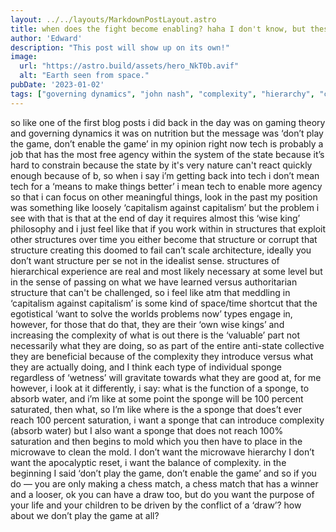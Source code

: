 ```yaml
---
layout: ../../layouts/MarkdownPostLayout.astro
title: when does the fight become enabling? haha I don't know, but these are my thoughts
author: 'Edward'
description: "This post will show up on its own!"
image: 
  url: "https://astro.build/assets/hero_NkT0b.avif"
  alt: "Earth seen from space."
pubDate: '2023-01-02'
tags: ["governing dynamics", "john nash", "complexity", "hierarchy", "corruption"]
---
```

so like one of the first blog posts i did back in the day was on gaming theory and governing dynamics it was on nutrition but the message was ‘don’t play the game, don’t enable the game’ in my opinion right now tech is probably a job that has the most free agency within the system of the state because it’s hard to constrain because the state by it's very nature can't react quickly enough because of b, so when i say i’m getting back into tech i don’t mean tech for a ‘means to make things better’ i mean tech to enable more agency so that i can focus on other meaningful things, look in the past my position was something like loosely ‘capitalism against capitalism’ but the problem i see with that is that at the end of day it requires almost this ‘wise king’ philosophy and i just feel like that if you work within in structures that exploit other structures over time you either become that structure or corrupt that structure creating this doomed to fail can’t scale architecture, ideally you don’t want structure per se not in the idealist sense. structures of hierarchical experience are real and most likely necessary at some level but in the sense of passing on what we have learned versus authoritarian structure that can't be challenged, so i feel like atm that meddling in ‘capitalism against capitalism’ is some kind of space/time shortcut that the egotistical ‘want to solve the worlds problems now’ types engage in, however, for those that do that, they are their ‘own wise kings’ and increasing the complexity of what is out there is the ‘valuable’ part not necessarily what they are doing, so as part of the entire anti-state collective they are beneficial because of the complexity they introduce versus what they are actually doing, and I think each type of individual sponge regardless of ‘wetness’ will gravitate towards what they are good at, for me however, i look at it differently, i say: what is the function of a sponge, to absorb water, and i’m like at some point the sponge will be 100 percent saturated, then what, so I’m like where is the a sponge that does’t ever reach 100 percent saturation, i want a sponge that can introduce complexity (absorb water) but I also want a sponge that does not reach 100% saturation and then begins to mold which you then have to place in the microwave to clean the mold. I don’t want the microwave hierarchy I don’t want the apocalyptic reset, i want the balance of complexity. in the beginning I said ‘don’t play the game, don’t enable the game’ and so if you do — you are only making a chess match, a chess match that has a winner and a looser, ok you can have a draw too, but do you want the purpose of your life and your children to be driven by the conflict of a ‘draw’?
how about we don’t play the game at all?